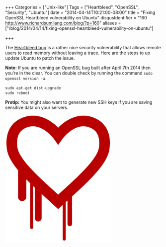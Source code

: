 +++
Categories = ["Unix-like"]
Tags = ["Heartbleed", "OpenSSL", "Security", "Ubuntu"]
date = "2014-04-14T10:21:00-08:00"
title = "Fixing OpenSSL Heartbleed vulnerability on Ubuntu"
disqusIdentifier = "160 http://www.richardsumilang.com/blog/?p=160"
aliases = ["/blog/2014/04/14/fixing-openssl-heartbleed-vulnerability-on-ubuntu"]

+++

The [Heartbleed bug][1] is a rather nice security vulnerability that allows
remote users to read memory without leaving a trace. Here are the steps to up
update Ubuntu to patch the issue.

**Note:** If you are running an OpenSSL bug built after April 7th 2014 then
you're in the clear. You can double check by running the command
`sudo openssl version -a`.

<pre><code class="language-bash">sudo apt-get dist-upgrade
sudo reboot</code></pre>

**Protip:** You might also want to generate new SSH keys if you are saving
sensitive data on your servers.

<img src="/images/unix-like/security/heartbleed.png" alt="Heartbleed Bug" class="center" />

[1]: http://heartbleed.com/ "Heartbleed bug"
